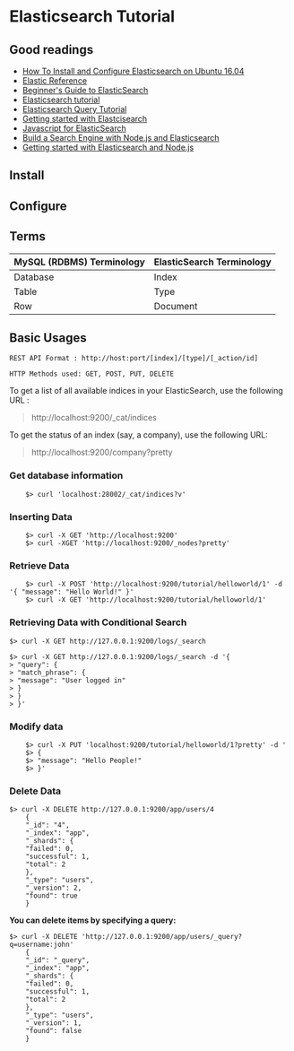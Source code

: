 Elasticsearch Tutorial
============

## Good readings

* [How To Install and Configure Elasticsearch on Ubuntu 16.04](https://www.digitalocean.com/community/tutorials/how-to-install-and-configure-elasticsearch-on-ubuntu-16-04#prerequisites)
* [Elastic Reference](https://www.elastic.co/guide/en/elasticsearch/reference/current/index.html)
* [Beginner's Guide to ElasticSearch](https://www.codementor.io/javascript/tutorial/getting-started-with-elasticsearch)
* [Elasticsearch tutorial](http://logz.io/blog/elasticsearch-tutorial/)
* [Elasticsearch Query Tutorial](http://okfnlabs.org/blog/2013/07/01/elasticsearch-query-tutorial.html)
* [Getting started with Elastcisearch](https://www.codementor.io/javascript/tutorial/getting-started-with-elasticsearch)
* [Javascript for ElasticSearch](https://www.elastic.co/guide/en/elasticsearch/client/javascript-api/current/about.html)
* [Build a Search Engine with Node.js and Elasticsearch](https://www.sitepoint.com/search-engine-node-elasticsearch/)
* [Getting started with Elasticsearch and Node.js](https://www.compose.com/articles/getting-started-with-elasticsearch-and-node/)

## Install

## Configure

## Terms

| MySQL (RDBMS) Terminology | ElasticSearch Terminology |
|---------------------------|---------------------------|
| Database                  | Index                     |
| Table                     | Type                      |
| Row                       | Document                  |


## Basic Usages
```
REST API Format : http://host:port/[index]/[type]/[_action/id]

HTTP Methods used: GET, POST, PUT, DELETE
```
To get a list of all available indices in your ElasticSearch, use the following URL :
> http://localhost:9200/_cat/indices

To get the status of an index (say, a company), use the following URL:
> http://localhost:9200/company?pretty

### Get database information
```
    $> curl 'localhost:28002/_cat/indices?v'
```

### Inserting Data
```
	$> curl -X GET 'http://localhost:9200' 
	$> curl -XGET 'http://localhost:9200/_nodes?pretty'
```

### Retrieve Data
```
	$> curl -X POST 'http://localhost:9200/tutorial/helloworld/1' -d '{ "message": "Hello World!" }'
	$> curl -X GET 'http://localhost:9200/tutorial/helloworld/1'
```

### Retrieving Data with Conditional Search
```
$> curl -X GET http://127.0.0.1:9200/logs/_search
```

```
$> curl -X GET http://127.0.0.1:9200/logs/_search -d '{
> "query": {
> "match_phrase": {
> "message": "User logged in"
> }
> }
> }'
```

### Modify data
```
	$> curl -X PUT 'localhost:9200/tutorial/helloworld/1?pretty' -d '
	$> {
  	$> "message": "Hello People!"
	$> }'
```

### Delete Data
```
$> curl -X DELETE http://127.0.0.1:9200/app/users/4
    {
    "_id": "4",
    "_index": "app",
    "_shards": {
    "failed": 0,
    "successful": 1,
    "total": 2
    },
    "_type": "users",
    "_version": 2,
    "found": true
    }
```

__You can delete items by specifying a query:__
```
$> curl -X DELETE 'http://127.0.0.1:9200/app/users/_query?q=username:john'
    {
    "_id": "_query",
    "_index": "app",
    "_shards": {
    "failed": 0,
    "successful": 1,
    "total": 2
    },
    "_type": "users",
    "_version": 1,
    "found": false
    }
```